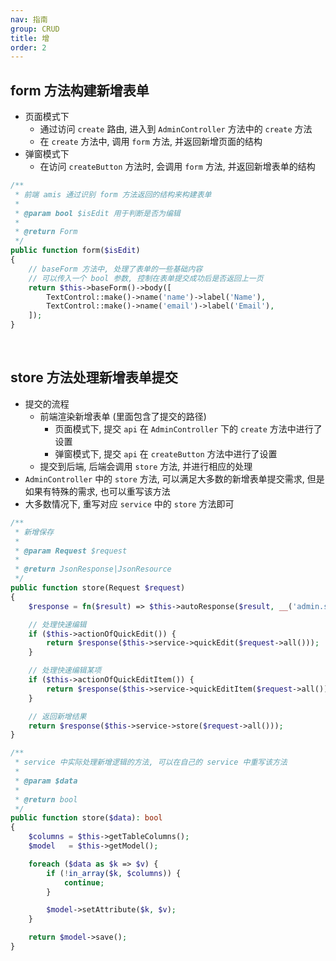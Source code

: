 ```yaml
---
nav: 指南
group: CRUD
title: 增
order: 2
---
```


## form 方法构建新增表单

- 页面模式下
    - 通过访问 `create` 路由, 进入到 `AdminController` 方法中的 `create` 方法
    - 在 `create` 方法中, 调用 `form` 方法, 并返回新增页面的结构
- 弹窗模式下
    - 在访问 `createButton` 方法时, 会调用 `form` 方法, 并返回新增表单的结构

```php
/**
 * 前端 amis 通过识别 form 方法返回的结构来构建表单
 * 
 * @param bool $isEdit 用于判断是否为编辑
 * 
 * @return Form
 */
public function form($isEdit)
{
    // baseForm 方法中, 处理了表单的一些基础内容
    // 可以传入一个 bool 参数, 控制在表单提交成功后是否返回上一页
    return $this->baseForm()->body([
        TextControl::make()->name('name')->label('Name'),
        TextControl::make()->name('email')->label('Email'),
    ]);
}
```

<br>

## store 方法处理新增表单提交

- 提交的流程
    - 前端渲染新增表单 (里面包含了提交的路径)
        - 页面模式下, 提交 `api` 在 `AdminController` 下的 `create` 方法中进行了设置
        - 弹窗模式下, 提交 `api` 在 `createButton` 方法中进行了设置
    - 提交到后端, 后端会调用 `store` 方法, 并进行相应的处理
- `AdminController` 中的 `store` 方法, 可以满足大多数的新增表单提交需求, 但是如果有特殊的需求, 也可以重写该方法
- 大多数情况下, 重写对应 `service` 中的 `store` 方法即可

```php
/**
 * 新增保存
 *
 * @param Request $request
 *
 * @return JsonResponse|JsonResource
 */
public function store(Request $request)
{
    $response = fn($result) => $this->autoResponse($result, __('admin.save'));

    // 处理快速编辑
    if ($this->actionOfQuickEdit()) {
        return $response($this->service->quickEdit($request->all()));
    }

    // 处理快速编辑某项
    if ($this->actionOfQuickEditItem()) {
        return $response($this->service->quickEditItem($request->all()));
    }

    // 返回新增结果
    return $response($this->service->store($request->all()));
}

/**
 * service 中实际处理新增逻辑的方法, 可以在自己的 service 中重写该方法
 *
 * @param $data
 *
 * @return bool
 */
public function store($data): bool
{
    $columns = $this->getTableColumns();
    $model   = $this->getModel();

    foreach ($data as $k => $v) {
        if (!in_array($k, $columns)) {
            continue;
        }

        $model->setAttribute($k, $v);
    }

    return $model->save();
}
```
